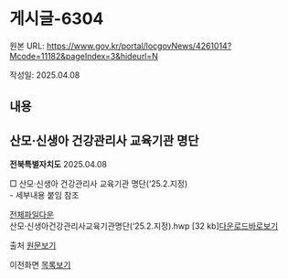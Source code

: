 # 게시글-6304

원본 URL: https://www.gov.kr/portal/locgovNews/4261014?Mcode=11182&pageIndex=3&hideurl=N

작성일: 2025.04.08

## 내용

## 산모‧신생아 건강관리사 교육기관 명단

**전북특별자치도** 2025.04.08

□ 산모‧신생아 건강관리사 교육기관 명단(‘25.2.지정)  
\- 세부내용 붙임 참조  
  
[전체파일다운](https://www.jeonbuk.go.kr/board/downloadAll.jeonbuk?boardId=BBS_0000005&dataSid=607000)  
산모‧신생아건강관리사교육기관명단(‘25.2.지정).hwp [32 kb][다운로드](https://www.jeonbuk.go.kr/board/download.jeonbuk?boardId=BBS_0000005&menuCd=DOM_000000102001001000&orderBy=REGISTER_DATE:DESC&paging=ok&startPage=1&dataSid=607000&command=update&fileSid=366192 "산모‧신생아건강관리사교육기관명단\(‘25.2.지정\).hwp")[바로보기](https://www.jeonbuk.go.kr/board/SynapViewer.jeonbuk?boardId=BBS_0000005&menuCd=DOM_000000102001001000&orderBy=REGISTER_DATE:DESC&paging=ok&startPage=1&dataSid=607000&command=update&fileSid=366192 "산모‧신생아건강관리사교육기관명단\(‘25.2.지정\).hwp 전용뷰어 새창으로 열립니다. ")  


출처 [원문보기](https://www.jeonbuk.go.kr/board/view.jeonbuk?boardId=BBS_0000005&menuCd=DOM_000000102001001000&orderBy=REGISTER_DATE:DESC&paging=ok&startPage=1&dataSid=607000 "새창열림")

이전화면 [목록보기](javascript:fn_ntadmList\(\))
